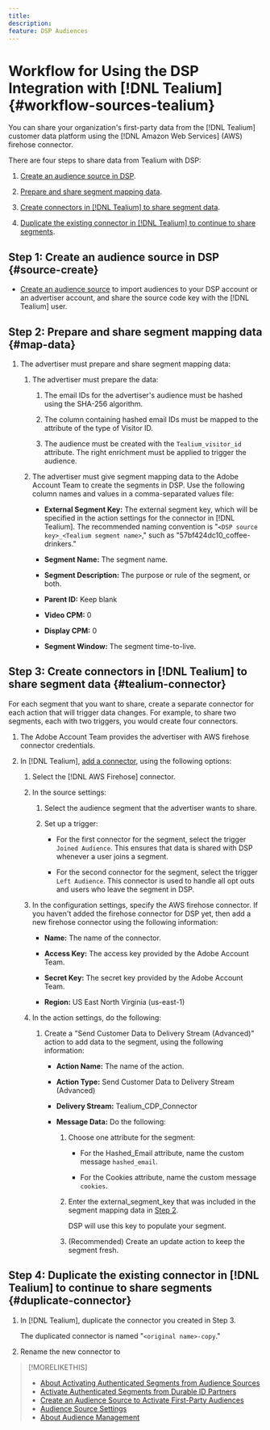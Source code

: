 ```yaml
---
title: 
description: 
feature: DSP Audiences
---
```

# Workflow for Using the DSP Integration with [!DNL Tealium] {#workflow-sources-tealium}

You can share your organization's first-party data from the [!DNL Tealium] customer data platform using the [!DNL Amazon Web Services] (AWS) firehose connector.  

There are four steps to share data from Tealium with DSP:

1. [Create an audience source in DSP](#source-create). 

1. [Prepare and share segment mapping data](#map-data). 

1. [Create connectors in [!DNL Tealium] to share segment data](#tealium-connector).

1. [Duplicate the existing connector in [!DNL Tealium] to continue to share segments](#duplicate-connector).

## Step 1: Create an audience source in DSP {#source-create}

* [Create an audience source](source-create.md) to import audiences to your DSP account or an advertiser account, and share the source code key with the [!DNL Tealium] user.

## Step 2: Prepare and share segment mapping data {#map-data}

1. The advertiser must prepare and share segment mapping data:

   1. The advertiser must prepare the data:<!-- Is these separate steps, or are these options during an export/output operation? -->
   
      1. The email IDs for the advertiser's audience must be hashed using the SHA-256 algorithm.

      1. The column containing hashed email IDs must be mapped to the attribute of the type of Visitor ID.

      1. The audience must be created with the `Tealium_visitor_id` attribute. The right enrichment must be applied to trigger the audience.<!-- enrichment? -->
   
   1. The advertiser must give segment mapping data to the Adobe Account Team to create the segments in DSP. Use the following column names and values in a comma-separated values file:<!-- are a couple of fields missing? -->

      * **External Segment Key:** The external segment key, which will be specified in the action settings for the connector in [!DNL Tealium]. The recommended naming convention is "`<DSP source key>_<Tealium segment name>`," such as "57bf424dc10_coffee-drinkers."
      
      * **Segment Name:** The segment name.  
      
      * **Segment Description:** The purpose or rule of the segment, or both.
      
      * **Parent ID:** Keep blank
      
      * **Video CPM:** 0

      * **Display CPM:** 0

      * **Segment Window:** The segment time-to-live.

## Step 3: Create connectors in [!DNL Tealium] to share segment data {#tealium-connector}

For each segment that you want to share, create a separate connector for each action that will trigger data changes. For example, to share two segments, each with two triggers, you would create four connectors.

1. The Adobe Account Team provides the advertiser with AWS firehose connector credentials.

1. In [!DNL Tealium], [add a connector](https://docs.tealium.com/server-side/connectors/add/), using the following options:

   1. Select the [!DNL AWS Firehose] connector. 

   1. In the source settings:
   
      1. Select the audience segment that the advertiser wants to share.

      1. Set up a trigger:

         * For the first connector for the segment, select the trigger `Joined Audience`. This ensures that data is shared with DSP whenever a user joins a segment.

         * For the second connector for the segment, select the trigger `Left Audience`. This connector is used to handle all opt outs and users who leave the segment in DSP.

   1. In the configuration settings, specify the AWS firehose connector. If you haven't added the firehose connector for DSP yet, then add a new firehose connector using the following information:

      * **Name:** The name of the connector.
      
      * **Access Key:** The access key provided by the Adobe Account Team.
      
      * **Secret Key:** The secret key provided by the Adobe Account Team.
      
      * **Region:** US East North Virginia (us-east-1)
     
   1. In the action settings, do the following:
   
      1. Create a "Send Customer Data to Delivery Stream (Advanced)" action to add data to the segment, using the following information:
      
         * **Action Name:** The name of the action.
         
         * **Action Type:** Send Customer Data to Delivery Stream (Advanced)
         
         * **Delivery Stream:** Tealium_CDP_Connector
         
         * **Message Data:**  Do the following:
         
           1. Choose one attribute for the segment:
           
              * For the Hashed_Email attribute, name the custom message `hashed_email`.
              
              * For the Cookies attribute, name the custom message `cookies`.
                
           1. Enter the external_segment_key that was included in the segment mapping data in [Step 2](#map-data). <!-- Is the field named "external_segment_key"?  If not, what is the field name? -->
           
              DSP will use this key to populate your segment.
                
           1. (Recommended) Create an update action to keep the segment fresh. <!-- This was listed under triggers, but I don't see a setting in the Source UI, so is it in the Actions UI? -->
   
## Step 4: Duplicate the existing connector in [!DNL Tealium] to continue to share segments {#duplicate-connector}

1. In [!DNL Tealium], duplicate the connector you created in Step 3.

   The duplicated connector is named "`<original name>-copy`."

1. Rename the new connector to <!-- the original name, or what? -->

>[!MORELIKETHIS]
>
>* [About Activating Authenticated Segments from Audience Sources](/help/dsp/audiences/sources/source-about.md)
>* [Activate Authenticated Segments from Durable ID Partners](source-durable-id.md)
>* [Create an Audience Source to Activate First-Party Audiences](source-create.md)
>* [Audience Source Settings](source-settings.md)
>* [About Audience Management](/help/dsp/audiences/audience-about.md)
